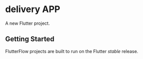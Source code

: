 # delivery APP

A new Flutter project.

## Getting Started

FlutterFlow projects are built to run on the Flutter _stable_ release.
